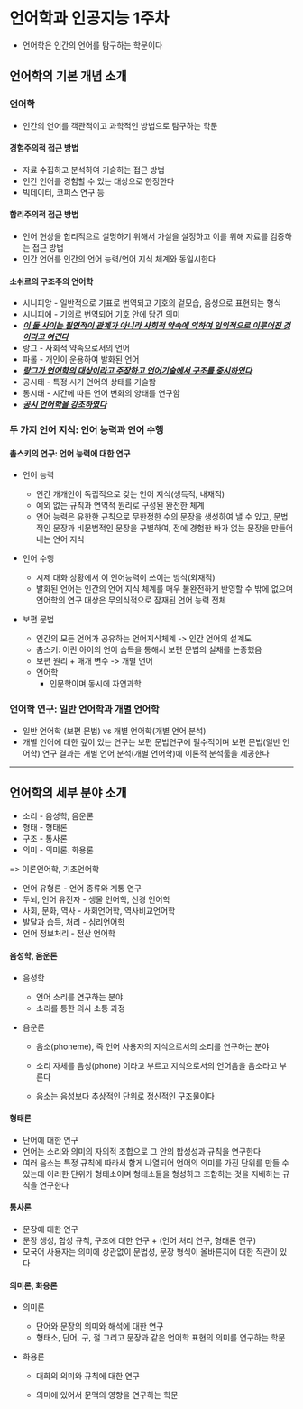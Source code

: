 # 언어학과 인공지능 1주차

- 언어학은 인간의 언어를 탐구하는 학문이다

## 언어학의 기본 개념 소개

### 언어학

- 인간의 언어를 객관적이고 과학적인 방법으로 탐구하는 학문

#### 경험주의적 접근 방법

- 자료 수집하고 분석하여 기술하는 접근 방법
- 인간 언어를 경험할 수 있는 대상으로 한정한다
- 빅데이터, 코퍼스 연구 등

#### 합리주의적 접근 방법

- 언어 현상을 합리적으로 설명하기 위해서 가설을 설정하고 이를 위해 자료를 검증하는 접근 방법
- 인간 언어를 인간의 언어 능력/언어 지식 체계와 동일시한다 

#### 소쉬르의 구조주의 언어학

- 시니피앙 - 일반적으로 기표로 번역되고 기호의 겉모습, 음성으로 표현되는 형식
- 시니피에 - 기의로 번역되어 기호 안에 담긴 의미
- ***<u>이 둘 사이는 필연적이 관계가 아니라 사회적 약속에 의하여 임의적으로 이루어진 것이라고 여긴다</u>***
- 랑그 - 사회적 약속으로서의 언어
- 파롤 - 개인이 운용하여 발화된 언어
- *<u>**랑그가 언어학의 대상이라고 주장하고 언어기술에서 구조를 중시하였다**</u>*
- 공시태 - 특정 시기 언어의 상태를 기술함
- 통시태 - 시간에 따른 언어 변화의 양태를 연구함 
- ***<u>공시 언어학을 강조하였다</u>*** 

### 두 가지 언어 지식: 언어 능력과 언어 수행

#### 촘스키의 연구: 언어 능력에 대한 연구

- 언어 능력
  - 인간 개개인이 독립적으로 갖는 언어 지식(생득적, 내재적)
  - 예외 없는 규칙과 연역적 원리로 구성된 완전한 체계
  - 언어 능력은 유한한 규칙으로 무한정한 수의 문장을 생성하여 낼 수 있고, 문법적인 문장과 비문법적인 문장을 구별하여, 전에 경험한 바가 없는 문장을 만들어내는 언어 지식

- 언어 수행
  - 시제 대화 상황에서 이 언어능력이 쓰이는 방식(외재적)
  - 발화된 언어는 인간의 언어 지식 체계를 매우 불완전하게 반영할 수 밖에 없으며 언어학의 연구 대상은 무의식적으로 잠재된 언어 능력 전체

- 보편 문법
  - 인간의 모든 언어가 공유하는 언어지식체계 -> 인간 언어의 설계도
  - 촘스키: 어린 아이의 언어 습득을 통해서 보편 문법의 실채를 논증했음 
  - 보편 원리 + 매개 변수 -> 개별 언어
  - 언어학
    - 인문학이며 동시에 자연과학

### 언어학 연구: 일반 언어학과 개별 언어학

- 일반 언어학 (보편 문법) vs 개별 언어학(개별 언어 분석)
- 개별 언어에 대한 깊이 있는 연구는 보편 문법연구에 필수적이며 보편 문법(일반 언어학)  연구 결과는 개별 언어 분석(개별 언어학)에 이론적 분석툴을 제공한다

---

## 언어학의 세부 분야 소개

- 소리 - 음성학, 음운론
- 형태 - 형태론
- 구조 - 통사론
- 의미 - 의미론. 화용론

=> 이론언어학, 기초언어학

- 언어 유형론 - 언어 종류와 계통 연구
- 두뇌, 언어 유전자 - 생물 언어학, 신경 언어학
- 사회, 문화, 역사 - 사회언어학, 역사비교언어학
- 발달과 습득, 처리 - 심리언어학
- 언어 정보처리 - 전산 언어학 

#### 음성학, 음운론

- 음성학 
  - 언어 소리를 연구하는 분야
  - 소리를 통한 의사 소통 과정

- 음운론

  - 음소(phoneme), 즉 언어 사용자의 지식으로서의 소리를 연구하는 분야

  - 소리 자체를 음성(phone)  이라고 부르고 지식으로서의 언어음을 음소라고 부른다
  - 음소는 음성보다 추상적인 단위로 정신적인 구조물이다

#### 형태론

- 단어에 대한 연구
- 언어는 소리와 의미의 자의적 조합으로 그 안의 합성성과 규칙을 연구한다
- 여러 음소는 특정 규칙에 따라서 함게 나열되어 언어의 의미를 가진 단위를 만들 수 있는데 이러한 단위가 형태소이며 형태소들을 형성하고 조합하는 것을 지배하는 규칙을 연구한다

#### 통사론

- 문장에 대한 연구
- 문장 생성, 합성 규칙, 구조에 대한 연구 + (언어 처리 연구, 형태론 연구)
- 모국어 사용자는 의미에 상관없이 문법성, 문장 형식이 올바른지에 대한 직관이 있다 

#### 의미론, 화용론

- 의미론
  - 단어와 문장의 의미와 해석에 대한 연구
  - 형태소, 단어, 구, 절 그리고 문장과 같은 언어학 표현의 의미를 연구하는 학문

- 화용론

  - 대화의 의미와 규칙에 대한 연구

  - 의미에 있어서 문맥의 영향을 연구하는 학문

    

